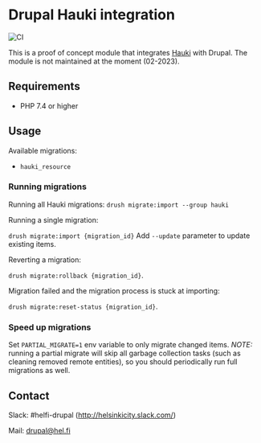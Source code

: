 # Drupal Hauki integration

![CI](https://github.com/City-of-Helsinki/drupal-module-helfi-hauki/workflows/CI/badge.svg)

This is a proof of concept module that integrates [Hauki](https://hauki-test.oc.hel.ninja/api_docs/) with Drupal. The module is not maintained at the moment (02-2023).

## Requirements

- PHP 7.4 or higher

## Usage

Available migrations:

- `hauki_resource`

### Running migrations

Running all Hauki migrations:
`drush migrate:import --group hauki`

Running a single migration:

`drush migrate:import {migration_id}` Add `--update` parameter to update existing items.

Reverting a migration:

`drush migrate:rollback {migration_id}`.

Migration failed and the migration process is stuck at importing:

`drush migrate:reset-status {migration_id}`.

### Speed up migrations

Set `PARTIAL_MIGRATE=1` env variable to only migrate changed items. *NOTE:* running a partial migrate will skip
all garbage collection tasks (such as cleaning removed remote entities), so you should periodically run full migrations as well.

## Contact

Slack: #helfi-drupal (http://helsinkicity.slack.com/)

Mail: drupal@hel.fi
